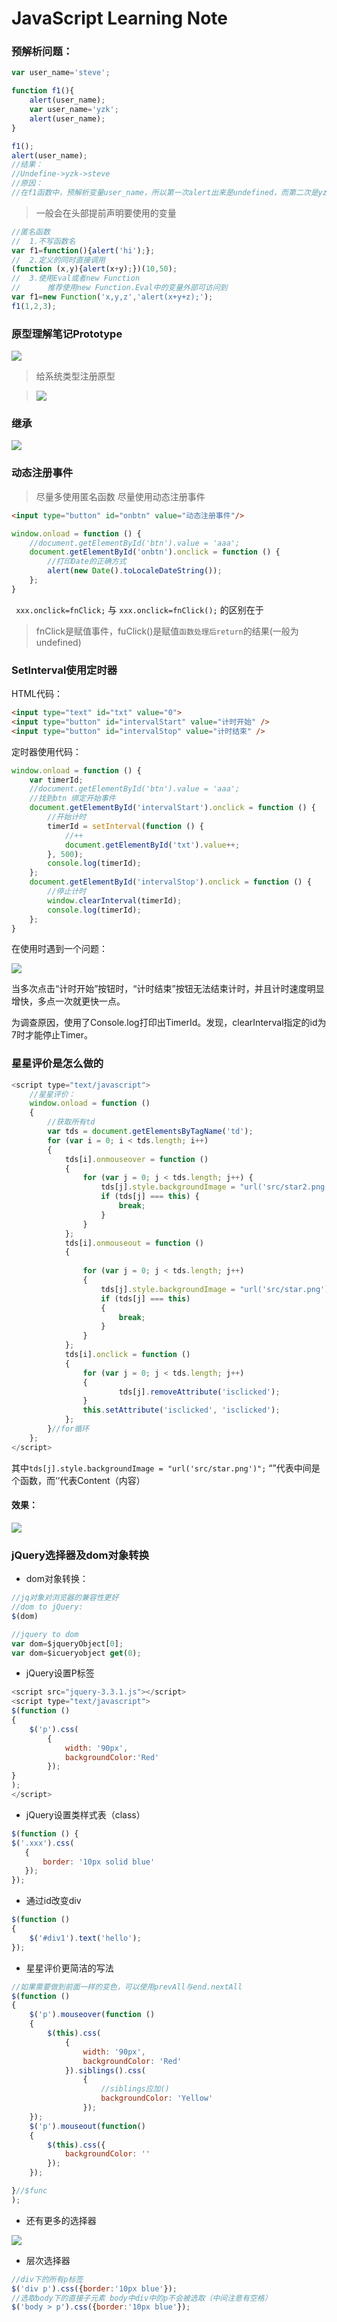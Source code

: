 # JavaScript Learning Note

### 预解析问题：
```javascript
var user_name='steve';

function f1(){
    alert(user_name);
    var user_name='yzk';
    alert(user_name);
}

f1();
alert(user_name);
//结果：
//Undefine->yzk->steve
//原因：
//在f1函数中，预解析变量user_name，所以第一次alert出来是undefined，而第二次是yzk。第三次alert出来的是当前块的user_name，所以是steve
```
> 一般会在头部提前声明要使用的变量

```javascript
//匿名函数
//  1.不写函数名
var f1=function(){alert('hi');};
//  2.定义的同时直接调用
(function (x,y){alert(x+y);})(10,50);
//  3.使用Eval或者new Function
//      推荐使用new Function.Eval中的变量外部可访问到
var f1=new Function('x,y,z','alert(x+y+z);');
f1(1,2,3);
```

### 原型理解笔记Prototype

![](./NotePics/prototypeNote1.png)

> 给系统类型注册原型

> ![](./NotePics/stringPrototype.png)

### 继承

![](./NotePics/pt2.png)

### 动态注册事件

> 尽量多使用匿名函数
> 尽量使用动态注册事件

```html
<input type="button" id="onbtn" value="动态注册事件"/>
```

```javascript
window.onload = function () {
    //document.getElementById('btn').value = 'aaa';
    document.getElementById('onbtn').onclick = function () {
        //打印Date的正确方式
        alert(new Date().toLocaleDateString());
    };
}
```
``` xxx.onclick=fnClick;``` 与 ```xxx.onclick=fnClick();``` 的区别在于
> fnClick是赋值事件，fuClick()是赋值```函数处理后return```的结果(一般为undefined)

### SetInterval使用定时器

HTML代码：
```html
<input type="text" id="txt" value="0">
<input type="button" id="intervalStart" value="计时开始" />
<input type="button" id="intervalStop" value="计时结束" />
```

定时器使用代码：
```js
window.onload = function () {
    var timerId;
    //document.getElementById('btn').value = 'aaa';
    //找到btn 绑定开始事件
    document.getElementById('intervalStart').onclick = function () {
        //开始计时
        timerId = setInterval(function () {
            //++
            document.getElementById('txt').value++;
        }, 500);
        console.log(timerId);
    };
    document.getElementById('intervalStop').onclick = function () {
        //停止计时
        window.clearInterval(timerId);
        console.log(timerId);
    };
}
```

在使用时遇到一个问题：

![](./NotePics/errorStop.png)

当多次点击“计时开始”按钮时，“计时结束”按钮无法结束计时，并且计时速度明显增快，多点一次就更快一点。

为调查原因，使用了Console.log打印出TimerId。发现，clearInterval指定的id为7时才能停止Timer。



### 星星评价是怎么做的

```javascript
<script type="text/javascript">
    //星星评价：
    window.onload = function ()
    {
        //获取所有td
        var tds = document.getElementsByTagName('td');
        for (var i = 0; i < tds.length; i++) 
        {
            tds[i].onmouseover = function () 
            {
                for (var j = 0; j < tds.length; j++) {
                    tds[j].style.backgroundImage = "url('src/star2.png')";
                    if (tds[j] === this) {
                        break;
                    }
                }
            };
            tds[i].onmouseout = function ()
            {
                
                for (var j = 0; j < tds.length; j++)
                {
                    tds[j].style.backgroundImage = "url('src/star.png')";
                    if (tds[j] === this)
                    {
                        break;
                    }
                }
            };
            tds[i].onclick = function ()
            {
                for (var j = 0; j < tds.length; j++)
                {
                        tds[j].removeAttribute('isclicked');
                }
                this.setAttribute('isclicked', 'isclicked');
            };
        }//for循环
    };
</script>
```

其中```tds[j].style.backgroundImage = "url('src/star.png')";``` “”代表中间是个函数，而‘’代表Content（内容）

#### 效果：

![](./NotePics/评价.gif)


### jQuery选择器及dom对象转换

* dom对象转换：

```js
//jq对象对浏览器的兼容性更好
//dom to jQuery:
$(dom)

//jquery to dom
var dom=$jqueryObject[0];
var dom=$icueryobject get(0);
```

* jQuery设置P标签
```js
<script src="jquery-3.3.1.js"></script>
<script type="text/javascript">
$(function () 
{
    $('p').css(
        {
            width: '90px',
            backgroundColor:'Red'
        });
}
);
</script>
```

* jQuery设置类样式表（class）
 ```js
 $(function () {
$('.xxx').css(
    {
        border: '10px solid blue'
    });
});
```
* 通过id改变div
```js
$(function () 
{
    $('#div1').text('hello');
});
```

* 星星评价更简洁的写法

```js
//如果需要做到前面一样的变色，可以使用prevAll与end.nextAll
$(function () 
{
    $('p').mouseover(function () 
    {
        $(this).css(
            {
                width: '90px',
                backgroundColor: 'Red'
            }).siblings().css(
                {
                    //siblings应加()
                    backgroundColor: 'Yellow'
                });
    });
    $('p').mouseout(function()
    {
        $(this).css({
            backgroundColor: ''
        });
    });

}//$func
);
```
* 还有更多的选择器

![](./NotePics/jq选择器.png)

* 层次选择器

```js
//div下的所有p标签
$('div p').css({border:'10px blue'});
//选取body下的直接子元素 body中div中的p不会被选取（中间注意有空格）
$('body > p').css({border:'10px blue'});

```

